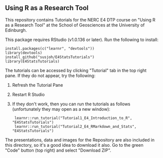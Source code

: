 ## Using R as a Research Tool

This repository contains Tutorials for the NERC E4 DTP course on "Using R as a Research Tool" at the School of Geosciences at the University of Edinburgh.

This package requires RStudio (v1.0.136 or later). Run the following to install:

    install.packages(c("learnr", "devtools"))
    library(devtools)
    install_github("susjoh/E4StatsTutorials")
    library(E4StatsTutorials)
    
    
The tutorials can be accessed by clicking "Tutorial" tab in the top right pane. If they do not appear, try the following:
1. Refresh the Tutorial Pane 
2. Restart R Studio
3. If they don't work, then you can run the tutorials as follows (unfortunately they may open as a new window):

        learnr::run_tutorial("Tutorial1_E4_Introduction_to_R", "E4StatsTutorials")
        learnr::run_tutorial("Tutorial2_E4_RMarkdown_and_Stats", "E4StatsTutorials")

The presentations, data and images for the Repository are also included in this directory, so it's a good idea to download it also. Go to the green "Code" button (top right) and select "Download ZIP".


